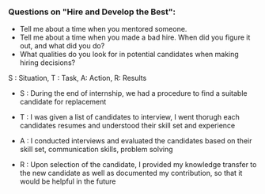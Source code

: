 ### Questions on "Hire and Develop the Best":
-   Tell me about a time when you mentored someone.
-   Tell me about a time when you made a bad hire. When did you figure it out, and what did you do?
-   What qualities do you look for in potential candidates when making hiring decisions?

S : Situation, T : Task, A: Action, R: Results

-   S : During the end of internship, we had a procedure to find a suitable candidate for replacement
    
-   T : I was given a list of candidates to interview, I went thorugh each candidates resumes and understood their skill set and experience
    
-   A :  I conducted interviews and evaluated the candidates based on their skill set, communication skills, problem solving
    
-   R : Upon selection of the candidate, I provided my knowledge transfer to the new candidate as well as documented my contribution, so that it would be helpful in the future
